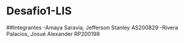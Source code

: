 # Desafio1-LIS
##Integrantes
-Amaya Saravia, Jefferson Stanley AS200829
-Rivera Palacios, Josué Alexander RP200198
